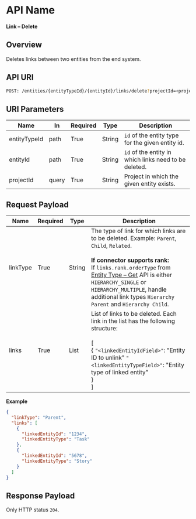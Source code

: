 # API Name
**Link – Delete**

## Overview
Deletes links between two entities from the end system.


## API URI
```bash
POST: /entities/{entityTypeId}/{entityId}/links/delete?projectId=<projectId>
```

## URI Parameters

| Name         | In     | Required | Type   | Description |
|--------------|--------|----------|--------|-------------|
| entityTypeId | path   | True     | String | `id` of the entity type for the given entity id. |
| entityId     | path   | True     | String | `id` of the entity in which links need to be deleted. |
| projectId    | query  | True     | String | Project in which the given entity exists. |


## Request Payload

| Name      | Required | Type   | Description |
|-----------|----------|--------|-------------|
| linkType  | True     | String | The type of link for which links are to be deleted. Example: `Parent`, `Child`, `Related`. <br><br>**If connector supports rank:**<br>If `links.rank.orderType` from [Entity Type – Get](entity-type-get.md) API is either `HIERARCHY_SINGLE` or `HIERARCHY_MULTIPLE`, handle additional link types `Hierarchy Parent` and `Hierarchy Child`. |
| links     | True     | List   | List of links to be deleted. Each link in the list has the following structure:<br><br> [<br> { `"<linkedEntityIdField>"`: "Entity ID to unlink"  `"<linkedEntityTypeField>"`: "Entity type of linked entity" <br> } <br>] |

**Example**
```json
{
  "linkType": "Parent",
  "links": [
    {
      "linkedEntityId": "1234",
      "linkedEntityType": "Task"
    },
    {
      "linkedEntityId": "5678",
      "linkedEntityType": "Story"
    }
  ]
}
```

## Response Payload
Only HTTP status `204`.


